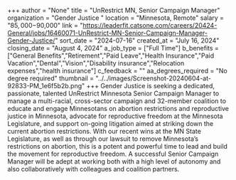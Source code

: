 +++
author = "None"
title = "UnRestrict MN, Senior Campaign Manager"
organization = "Gender Justice "
location = "Minnesota, Remote"
salary = "$85,000-$90,000"
link = "https://leaderfit.catsone.com/careers/20424-General/jobs/16460071-UnRestrict-MN-Senior-Campaign-Manager-Gender-Justice/"
sort_date = "2024-07-16"
created_at = "July 16, 2024"
closing_date = "August 4, 2024"
a_job_type = ["Full Time"]
b_benefits = ["General Benefits","Retirement","Paid Leave","Health Insurance","Paid Vacation","Dental","Vision","Disability insurance","Relocation expenses","health insurance"]
c_feedback = ""
aa_degrees_required = "No degree required"
thumbnail = "../../images/Screenshot-20240604-at-92833-PM_1e6f5b2b.png"
+++
Gender Justice is seeking a dedicated, passionate, talented UnRestrict Minnesota Senior Campaign Manager to manage a multi-racial, cross-sector campaign and 32-member coalition to educate and engage Minnesotans on abortion restrictions and reproductive justice in Minnesota, advocate for reproductive freedom at the Minnesota Legislature, and support on-going litigation aimed at striking down the current abortion restrictions. With our recent wins at the MN State Legislature, as well as through our lawsuit to remove Minnesota’s restrictions on abortion, this is a potent and powerful time to lead and build the movement for reproductive freedom. A successful Senior Campaign Manager will be adept at working both with a high level of autonomy and also collaboratively with colleagues and coalition partners.